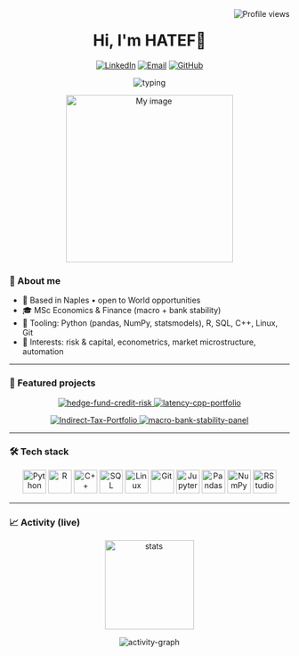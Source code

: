 <img align="right" src="https://komarev.com/ghpvc/?username=Leotaby&label=Profile%20views&color=FF0000&style=flat" alt="Profile views" />

<h1 align="center">Hi, I'm HATEF👋</h1>

<p align="center">
  <a href="https://linkedin.com/in/hateftaby"><img alt="LinkedIn" src="https://img.shields.io/badge/LinkedIn-0077B5?style=for-the-badge&logo=linkedin&logoColor=white"/></a>
  <a href="mailto:tabbakhianhatef@gmail.com"><img alt="Email" src="https://img.shields.io/badge/Email-D14836?style=for-the-badge&logo=gmail&logoColor=white"/></a>
  <a href="https://github.com/Leotaby"><img alt="GitHub" src="https://img.shields.io/badge/GitHub-181717?style=for-the-badge&logo=github&logoColor=white"/></a>
</p>
<!-- Typing line -->
<p align="center">
  <img src="https://readme-typing-svg.demolab.com?font=JetBrains+Mono&pause=1500&color=FFD700&center=true&vCenter=true&width=900&lines=Economics+%26+Finance+%E2%80%A2+Risk+%E2%80%A2+Macro;Python+%26+R+for+econometrics;Low-latency+C%2B%2B+experiments"alt="typing"/>
</p>
<p align="center">
  <img src="https://encrypted-tbn0.gstatic.com/images?q=tbn:ANd9GcSKEqWHa3dEBugO64qyRWy-1mn7k8xM--Fbpw&s" alt="My image" width="300" />
</p>

### 🧭 About me
- 📍 Based in Naples • open to World opportunities  
- 🎓 MSc Economics & Finance (macro + bank stability)  
- 🧰 Tooling: Python (pandas, NumPy, statsmodels), R, SQL, C++, Linux, Git  
- 🎯 Interests: risk & capital, econometrics, market microstructure, automation

---

### 🚀 Featured projects
<p align="center">
  <a href="https://github.com/Leotaby/hedge-fund-credit-risk">
    <img src="https://github-readme-stats.vercel.app/api/pin/?username=Leotaby&repo=hedge-fund-credit-risk&theme=tokyonight&border_color=FFD700" alt="hedge-fund-credit-risk"/>
  </a>
  <a href="https://github.com/Leotaby/latency-cpp-portfolio">
    <img src="https://github-readme-stats.vercel.app/api/pin/?username=Leotaby&repo=latency-cpp-portfolio&theme=tokyonight&border_color=FFD700" alt="latency-cpp-portfolio"/>
  </a>
</p>
<p align="center">
  <a href="https://github.com/Leotaby/Indirect-Tax-Portfolio">
    <img src="https://github-readme-stats.vercel.app/api/pin/?username=Leotaby&repo=Indirect-Tax-Portfolio&theme=tokyonight&border_color=FFD700" alt="Indirect-Tax-Portfolio"/>
  </a>
  <a href="https://github.com/Leotaby/macro-bank-stability-panel">
    <img src="https://github-readme-stats.vercel.app/api/pin/?username=Leotaby&repo=macro-bank-stability-panel&theme=tokyonight&border_color=FFD700" alt="macro-bank-stability-panel"/>
  </a>
</p>

---

### 🛠️ Tech stack
<p align="center">
  <img src="https://cdn.jsdelivr.net/gh/devicons/devicon/icons/python/python-original.svg" height="42" alt="Python"/>
  <img src="https://cdn.jsdelivr.net/gh/devicons/devicon/icons/r/r-original.svg" height="42" alt="R"/>
  <img src="https://cdn.jsdelivr.net/gh/devicons/devicon/icons/cplusplus/cplusplus-original.svg" height="42" alt="C++"/>
  <img src="https://cdn.jsdelivr.net/gh/devicons/devicon/icons/mysql/mysql-original.svg" height="42" alt="SQL"/>
  <img src="https://cdn.jsdelivr.net/gh/devicons/devicon/icons/linux/linux-original.svg" height="42" alt="Linux"/>
  <img src="https://cdn.jsdelivr.net/gh/devicons/devicon/icons/git/git-original.svg" height="42" alt="Git"/>
  <img src="https://cdn.jsdelivr.net/gh/devicons/devicon/icons/jupyter/jupyter-original.svg" height="42" alt="Jupyter"/>
  <img src="https://cdn.jsdelivr.net/gh/devicons/devicon/icons/pandas/pandas-original.svg" height="42" alt="Pandas"/>
  <img src="https://cdn.jsdelivr.net/gh/devicons/devicon/icons/numpy/numpy-original.svg" height="42" alt="NumPy"/>
  <img src="https://cdn.jsdelivr.net/gh/devicons/devicon/icons/rstudio/rstudio-original.svg" height="42" alt="RStudio"/>
</p>

---

### 📈 Activity (live)

<p align="center">
  <img src="https://github-readme-stats.vercel.app/api?username=Leotaby&show_icons=true&title_color=FF1744&text_color=C9D1D9&icon_color=FF1744&bg_color=0D0D0D&border_color=FF1744" height="160" alt="stats"/>
</p>

<p align="center">
  <img src="https://github-readme-activity-graph.vercel.app/graph?username=Leotaby&bg_color=0D0D0D&color=C9D1D9&line=FF1744&point=FF1744&area=true&hide_border=true" alt="activity-graph"/>
</p>
